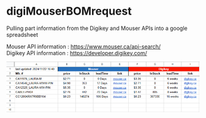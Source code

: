 # digiMouserBOMrequest
Pulling part information from the Digikey and Mouser APIs into a google spreadsheet

Mouser API information : https://www.mouser.ca/api-search/    
Digikey API information : https://developer.digikey.com/

![google sheet screenshot](https://raw.githubusercontent.com/dailyTLJ/digiMouserBOMrequest/refs/heads/main/bom_sheet.PNG)

